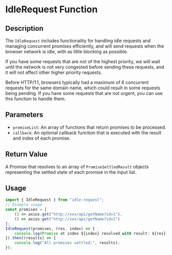 # IdleRequest Function

## Description

The `IdleRequest` includes functionality for handling idle requests and managing concurrent promises efficiently, and will send requests when the browser network is idle, with as little blocking as possible.

If you have some requests that are not of the highest priority, we will wait until the network is not very congested before sending these requests, and it will not affect other higher priority requests.

Before HTTP/1.1, browsers typically had a maximum of 6 concurrent requests for the same domain name, which could result in some requests being pending. If you have some requests that are not urgent, you can use this function to handle them.

## Parameters

- `promiseList`: An array of functions that return promises to be processed.
- `callback`: An optional callback function that is executed with the result and index of each promise.

## Return Value

A Promise that resolves to an array of `PromiseSettledResult` objects representing the settled state of each promise in the input list.

## Usage

```typescript
import { IdleRequest } from "idle-request";
// Example usage
const promises = [
    () => axios.get("http://xxx/api/getName?id=1"),
    () => axios.get("http://xxx/api/getName?id=2")
];
IdleRequest(promises, (res, index) => {
    console.log(Promise at index ${index} resolved with result: ${res});
}).then((results) => {
    console.log("All promises settled:", results);
});
```
